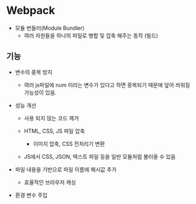 # Webpack

- 모듈 번들러(Module Bundler)
  - 여러 자원들을 하나의 파일로 병합 및 압축 해주는 동작 (빌드)

## 기능

- 변수의 중복 방지

  - 여러 js파일에 num 이라는 변수가 있다고 하면 중복되기 때문에 덮어 씌워질 가능성이 있음.

- 성능 개선

  - 사용 되지 않는 코드 제거

  - HTML, CSS, JS 파일 압축

    - 이미지 압축, CSS 전처리기 변환

  - JS에서 CSS, JSON, 텍스트 파일 등을 일반 모듈처럼 불러올 수 있음

- 파일 내용을 기반으로 파일 이름에 해시값 추가

  - 효율적인 브라우저 캐싱

- 환경 변수 주입
